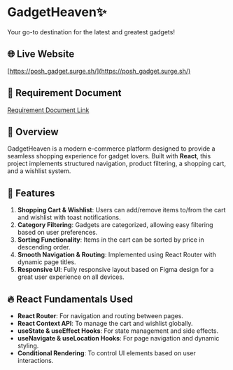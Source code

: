 # GadgetHeaven✨

Your go-to destination for the latest and greatest gadgets!

## 🌐 Live Website
[https://posh_gadget.surge.sh/](https://posh_gadget.surge.sh/)

## 📜 Requirement Document
[Requirement Document Link](#) <!-- Replace with actual link -->

## 📌 Overview
GadgetHeaven is a modern e-commerce platform designed to provide a seamless shopping experience for gadget lovers. Built with **React**, this project implements structured navigation, product filtering, a shopping cart, and a wishlist system.

## 🚀 Features
1. **Shopping Cart & Wishlist**: Users can add/remove items to/from the cart and wishlist with toast notifications.
2. **Category Filtering**: Gadgets are categorized, allowing easy filtering based on user preferences.
3. **Sorting Functionality**: Items in the cart can be sorted by price in descending order.
4. **Smooth Navigation & Routing**: Implemented using React Router with dynamic page titles.
5. **Responsive UI**: Fully responsive layout based on Figma design for a great user experience on all devices.

## 🔥 React Fundamentals Used
- **React Router**: For navigation and routing between pages.
- **React Context API**: To manage the cart and wishlist globally.
- **useState & useEffect Hooks**: For state management and side effects.
- **useNavigate & useLocation Hooks**: For page navigation and dynamic styling.
- **Conditional Rendering**: To control UI elements based on user interactions.

